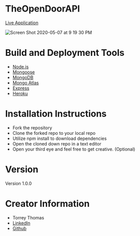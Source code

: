 # TheOpenDoorAPI


[Live Application](https://vast-tundra-84762.herokuapp.com/jobs)

![Screen Shot 2020-05-07 at 9 19 30 PM](https://user-images.githubusercontent.com/62629275/81359932-7b8d8880-90a8-11ea-905e-01ad02bb1a52.png)


# Build and Deployment Tools

* [Node.js](https://nodejs.org/en/)
* [Mongoose](https://mongoosejs.com/)
* [MongoDB](https://www.mongodb.com/)
* [Mongo Atlas](https://www.mongodb.com/cloud/atlas)
* [Express](https://expressjs.com/)
* [Heroku](https://heroku.com)


# Installation Instructions

* Fork the repository
* Clone the forked repo to your local repo
* Utilize npm install to download dependencies
* Open the cloned down repo in a text editor
* Open your third eye and feel free to get creative. (Optional)


# Version
 
Version 1.0.0

# Creator Information

* Torrey Thomas 
* [LinkedIn](https://www.linkedin.com/in/torreyct/)
* [Github](https://github.com/torreythomas)
